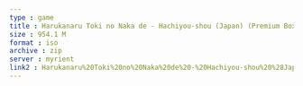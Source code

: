 ```yaml
---
type : game
title : Harukanaru Toki no Naka de - Hachiyou-shou (Japan) (Premium Box)
size : 954.1 M
format : iso
archive : zip
server : myrient
link2 : Harukanaru%20Toki%20no%20Naka%20de%20-%20Hachiyou-shou%20%28Japan%29%20%28Premium%20Box%29
---
```

